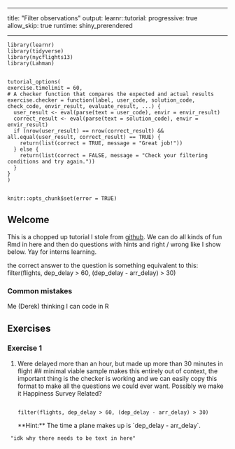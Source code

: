 
---
title: "Filter observations"
output:
learnr::tutorial:
progressive: true
allow_skip: true
runtime: shiny_prerendered


---
  
  ```{r setup, include=FALSE}
library(learnr)
library(tidyverse)
library(nycflights13)
library(Lahman)


tutorial_options(
  exercise.timelimit = 60,
  # A checker function that compares the expected and actual results
  exercise.checker = function(label, user_code, solution_code, check_code, envir_result, evaluate_result, ...) {
    user_result <- eval(parse(text = user_code), envir = envir_result)
    correct_result <- eval(parse(text = solution_code), envir = envir_result)
    if (nrow(user_result) == nrow(correct_result) && all.equal(user_result, correct_result) == TRUE) {
      return(list(correct = TRUE, message = "Great job!"))
    } else {
      return(list(correct = FALSE, message = "Check your filtering conditions and try again."))
    }
  }
)


knitr::opts_chunk$set(error = TRUE)
  ```
## Welcome

This is a chopped up tutorial I stole from [github](https://github.com/rstudio/learnr/blob/main/inst/tutorials/ex-data-filter/ex-data-filter.Rmd). We can do all kinds of fun Rmd in here and then do questions with hints and right / wrong like I show below. Yay for interns learning. 

the correct answer to the question is something equivalent to this: filter(flights, dep_delay > 60, (dep_delay - arr_delay) > 30)


### Common mistakes
Me (Derek) thinking I can code in R


## Exercises

### Exercise 1


1. Were delayed more than an hour, but made up more than 30 minutes in flight ## minimal viable sample makes this entirely out of context, the important thing is the checker is working and we can easily copy this format to make all the questions we could ever want. Possibly we make it Happiness Survey Related?

    ```{r filterex1, exercise = TRUE}

    ```
    ```{r filterex1-solution}
    filter(flights, dep_delay > 60, (dep_delay - arr_delay) > 30)
    ```

    <div id="filterex1-hint">
    **Hint:** The time a plane makes up is `dep_delay - arr_delay`.
    </div>
    
  ```{r filterex1-check}
   "idk why there needs to be text in here"
  ```

